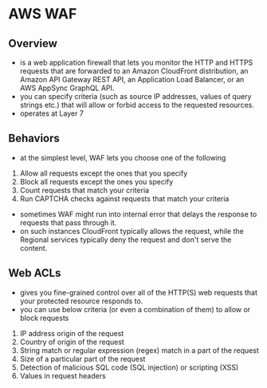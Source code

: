 # AWS WAF

## Overview

-  is a web application firewall that lets you monitor the HTTP and HTTPS requests that are forwarded to an Amazon CloudFront distribution, an Amazon API Gateway REST API, an Application Load Balancer, or an AWS AppSync GraphQL API. 
- you can specify criteria (such as source IP addresses, values of query strings etc.) that will allow or forbid access to the requested resources.
- operates at Layer 7

## Behaviors

- at the simplest level, WAF lets you choose one of the following

1. Allow all requests except the ones that you specify
2. Block all requests except the ones you specify
3. Count requests that match your criteria
4. Run CAPTCHA checks against requests that match your criteria

- sometimes WAF might run into internal error that delays the response to requests that pass through it.
- on such instances CloudFront typically allows the request, while the Regional services typically deny the request and don't serve the content. 

## Web ACLs

-  gives you fine-grained control over all of the HTTP(S) web requests that your protected resource responds to. 
- you can use below criteria (or even a combination of them) to allow or block requests 
1. IP address origin of the request
2. Country of origin of the request
3. String match or regular expression (regex) match in a part of the request
4. Size of a particular part of the request
5. Detection of malicious SQL code (SQL injection) or scripting (XSS)
6. Values in request headers
